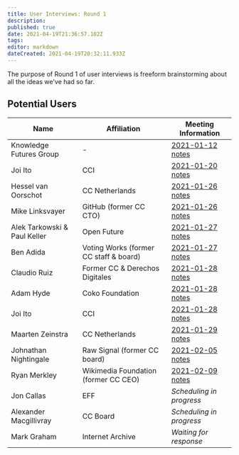 ```yaml
---
title: User Interviews: Round 1
description: 
published: true
date: 2021-04-19T21:36:57.102Z
tags: 
editor: markdown
dateCreated: 2021-04-19T20:32:11.933Z
---
```


The purpose of Round 1 of user interviews is freeform brainstorming about all the ideas we've had so far.

## Potential Users

| Name                         | Affiliation                            | Meeting Information                           |
|------------------------------|----------------------------------------|-----------------------------------------------|
| Knowledge Futures Group      | -                                      | [2021-01-12 notes](2021-01-12-kfg)         |
| Joi Ito                      | CCI                                    | [2021-01-20 notes](2021-01-20-joi)         |
| Hessel van Oorschot          | CC Netherlands                         | [2021-01-26 notes](2021-01-26-hessel)      |
| Mike Linksvayer              | GitHub (former CC CTO)                 | [2021-01-26 notes](2021-01-26-mike)        |
| Alek Tarkowski & Paul Keller | Open Future                            | [2021-01-27 notes](2021-01-27-open-future) |
| Ben Adida                    | Voting Works (former CC staff & board) | [2021-01-27 notes](2021-01-27-ben)         |
| Claudio Ruiz                 | Former CC & Derechos Digitales         | [2021-01-28 notes](2021-01-28-claudio)     |
| Adam Hyde                    | Coko Foundation                        | [2021-01-28 notes](2021-01-28-adam)        |
| Joi Ito                      | CCI                                    | [2021-01-28 notes](2021-01-28-joi)         |
| Maarten Zeinstra             | CC Netherlands                         | [2021-01-29 notes](2021-01-29-maarten)     |
| Johnathan Nightingale        | Raw Signal (former CC board)           | [2021-02-05 notes](2021-02-05-johnathan)   |
| Ryan Merkley                 | Wikimedia Foundation (former CC CEO)   | [2021-02-09 notes](2021-02-09-ryan)        |
| Jon Callas                   | EFF                                    | *Scheduling in progress*                      |
| Alexander Macgillivray       | CC Board                               | *Scheduling in progress*                      |
| Mark Graham                  | Internet Archive                       | *Waiting for response*                        |
